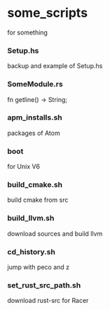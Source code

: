 # some_scripts
for something

### Setup.hs
backup and example of Setup.hs

### SomeModule.rs
fn getline() -> String;

### apm_installs.sh
packages of Atom

### boot
for Unix V6

### build_cmake.sh
build cmake from src

### build_llvm.sh
download sources and build llvm

### cd_history.sh
jump with peco and z

### set_rust_src_path.sh
download rust-src for Racer
